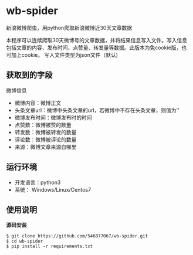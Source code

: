 # wb-spider

新浪微博爬虫，用python爬取新浪微博近30天文章数据

本程序可以连续爬取30天微博号的文章数据，并将结果信息写入文件。写入信息包括文章的内容、发布时间、点赞量、转发量等数据。此版本为免cookie版，也可加上cookie。
写入文件类型为json文件（默认)
<h2>获取到的字段</h2>
微博信息
<ul>
<li>微博内容：微博正文</li>
<li>头条文章url：微博中头条文章的url，若微博中不存在头条文章，则值为''</li>
<li>微博发布时间：微博发布时的时间</li>
<li>点赞数：微博被赞的数量</li>
<li>转发数：微博被转发的数量</li>
<li>评论数：微博被评论的数量</li>
<li>来源：微博文章来源自哪里</li>
</ul>
<h2>运行环境</h2>
<ul>
<li>开发语言：python3</li>
<li>系统： Windows/Linux/Centos7</li>
</ul>
<h2>使用说明</h2>
<b>源码安装</b></br>

	$ git clone https://github.com/546877067/wb-spider.git
	$ cd wb-spider
	$ pip install -r requirements.txt
